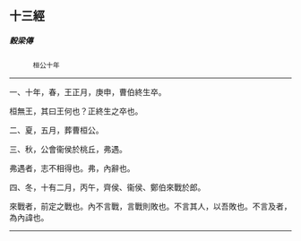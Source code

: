 

## 十三經

##### 穀梁傳
　　　`桓公十年`

* * *

一、十年，春，王正月，庚申，曹伯終生卒。

桓無王，其曰王何也？正終生之卒也。

二、夏，五月，葬曹桓公。

三、秋，公會衞侯於桃丘，弗遇。

弗遇者，志不相得也。弗，內辭也。

四、冬，十有二月，丙午，齊侯、衞侯、鄭伯來戰於郎。

來戰者，前定之戰也。內不言戰，言戰則敗也。不言其人，以吾敗也。不言及者，為內諱也。

* * *

